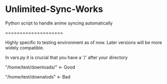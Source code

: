 Unlimited-Sync-Works
====================

Python script to handle anime syncing automatically


====================

Highly specific to testing environment as of now. Later versions will be more widely compatible.

In vars.py it is crucial that you have a '/' after your directory

"/home/test/downloads/" <- Good

"/home/test/downalods" <- Bad